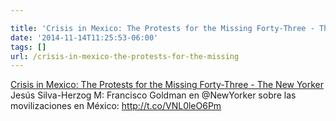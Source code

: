 ```yaml
---

title: 'Crisis in Mexico: The Protests for the Missing Forty-Three - The New Yorker'
date: '2014-11-14T11:25:53-06:00'
tags: []
url: /crisis-in-mexico-the-protests-for-the-missing
---
```

<a href="http://www.newyorker.com/news/news-desk/crisis-mexico-protests-missing-forty-three">Crisis in Mexico: The Protests for the Missing Forty-Three - The New Yorker</a><br/>Jesús Silva-Herzog M: Francisco Goldman en @NewYorker sobre las movilizaciones en México:  <a href="http://t.co/VNL0leO6Pm" target="_blank">http://t.co/VNL0leO6Pm</a>
